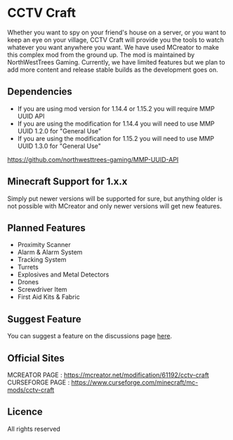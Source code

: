 # CCTV Craft
Whether you want to spy on your friend's house on a server, or you want to keep an eye on your village, CCTV Craft will provide you the tools to watch whatever you want anywhere you want. We have used MCreator to make this complex mod from the ground up. The mod is maintained by NorthWestTrees Gaming. Currently, we have limited features but we plan to add more content and release stable builds as the development goes on.

## Dependencies
- If you are using mod version for 1.14.4 or 1.15.2 you will require MMP UUID API  
- If you are using the modification for 1.14.4 you will need to use MMP UUID 1.2.0 for "General Use"  
- If you are using the modification for 1.15.2 you will need to use MMP UUID 1.3.0 for "General Use"  

https://github.com/northwesttrees-gaming/MMP-UUID-API

## Minecraft Support for 1.x.x
Simply put newer versions will be supported for sure, but anything older is not possible with MCreator and only newer versions will get new features.

## Planned Features
- Proximity Scanner
- Alarm & Alarm System
- Tracking System
- Turrets
- Explosives and Metal Detectors
- Drones
- Screwdriver Item
- First Aid Kits & Fabric

## Suggest Feature
You can suggest a feature on the discussions page [here](https://github.com/northwesttrees-gaming/CCTV-Craft/discussions/categories/feature-request).

## Official Sites
MCREATOR PAGE : https://mcreator.net/modification/61192/cctv-craft  
CURSEFORGE PAGE : https://www.curseforge.com/minecraft/mc-mods/cctv-craft

## Licence
All rights reserved
